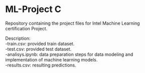 # ML-Project C
Repository containing the project files for Intel Machine Learning certification Project.

Description: <br />
-train.csv: provided train dataset. <br />
-test.csv: provided test dataset. <br />
-analisys.ipynb: data preparation steps for data modeling and implementation of machine learning models. <br />
-results.csv: resulting predictions.
